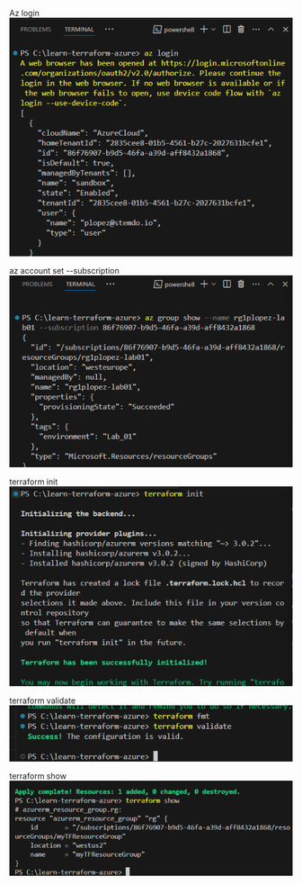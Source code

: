 Az login
![alt text](./capturas/image.png)

az account set --subscription
![alt text](./capturas/image2.png)

terraform init
![alt text](./capturas/image3.png)

terraform validate
![alt text](./capturas/image4.png)

terraform show
![alt text](./capturas/image5.png)

